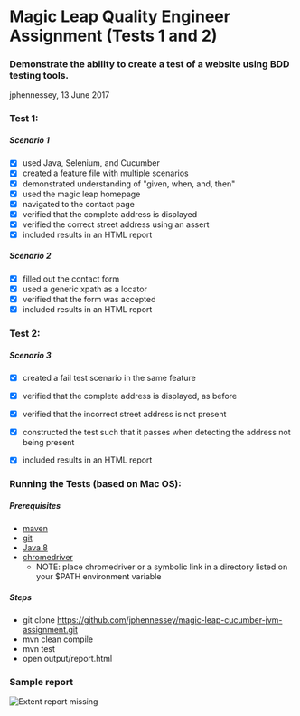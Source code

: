 

# Magic Leap Quality Engineer Assignment (Tests 1 and 2)
### Demonstrate the ability to create a test of a website using BDD testing tools.

jphennessey,  13 June 2017

### Test 1:
##### Scenario 1
- [x] used Java, Selenium, and Cucumber
- [x] created a feature file with multiple scenarios
- [x] demonstrated understanding of "given, when, and, then"
- [x] used the magic leap homepage
- [x] navigated to the contact page
- [x] verified that the complete address is displayed
- [x] verified the correct street address using an assert
- [x] included results in an HTML report
##### Scenario 2
- [x] filled out the contact form
- [x] used a generic xpath as a locator
- [x] verified that the form was accepted
- [x] included results in an HTML report

### Test 2:
##### Scenario 3
- [x] created a fail test scenario in the same feature
- [x] verified that the complete address is displayed, as before
- [x] verified that the incorrect street address is not present
- [x] constructed the test such that it passes when detecting the address not being present
- [x] included results in an HTML report
 

### Running the Tests (based on Mac OS):
##### Prerequisites
- [maven](http://maven.apache.org/) 
- [git](https://git-scm.com/downloads)
- [Java 8](http://www.oracle.com/technetwork/java/javase/downloads/jre8-downloads-2133155.html)
- [chromedriver](https://sites.google.com/a/chromium.org/chromedriver/downloads)
   - NOTE: place chromedriver or a symbolic link in a directory listed on your $PATH environment variable
##### Steps 
- git clone https://github.com/jphennessey/magic-leap-cucumber-jvm-assignment.git
- mvn clean compile
- mvn test 
- open output/report.html

### Sample report
![Extent report missing](../master/images/extent_report.png)
